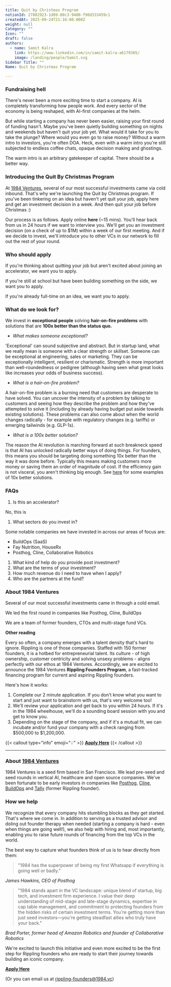 ```yaml
---
title: Quit by Christmas Program
notionId: 27882923-1d09-80c3-9400-f90d333459c1
createdAt: 2025-09-24T21:16:00.000Z
weight: null
Category: ""
Icon: ""
draft: false
authors:
  - name: Samit Kalra
    link: https://www.linkedin.com/in/samit-kalra-a6179365/
    image: /landing/people/Samit.svg
Sidebar Title: ""
Name: Quit by Christmas Program

---
```



### **Fundraising hell**


There's never been a more exciting time to start a company. AI is completely transforming how people work. And every sector of the economy is being reshaped, with AI-first companies at the helm.


But while starting a company has never been easier, raising your first round of funding hasn't. Maybe you've been quietly building something on nights and weekends but haven't quit your job yet. What would it take for you to take the plunge? Where would you even go to raise money? Without a warm intro to investors, you're often DOA. Heck, even with a warm intro you're still subjected to endless coffee chats, opaque decision making and ghostings.


The warm intro is an arbitrary gatekeeper of capital. There should be a better way.


### **Introducing the Quit By Christmas Program**


At [1984 Ventures](/), several of our most successful investments came via cold inbound. That's why we're launching the Quit by Christmas program. If you've been tinkering on an idea but haven't yet quit your job, apply here and get an investment decision in a week. And then quit your job before Christmas :) 


Our process is as follows. Apply online **here** (~15 mins). You'll hear back from us in 24 hours if we want to interview you. We'll get you an investment decision (on a check of up to $1M) within a week of our first meeting. And if we decide to invest, we'll introduce you to other VCs in our network to fill out the rest of your round. 


### **Who should apply**


If you're thinking about quitting your job but aren't excited about joining an accelerator, we want you to apply.


If you're still at school but have been building something on the side, we want you to apply.


If you're already full-time on an idea, we want you to apply.


### **What do we look for?**


We invest in **exceptional people** solving **hair-on-fire problems** with solutions that are **100x better than the status quo.**

- _What makes someone exceptional?_

'Exceptional' can sound subjective and abstract. But in startup land, what we really mean is someone with a clear strength or skillset. Someone can be exceptional at engineering, sales or marketing. They can be exceptionally intelligent, resilient or charismatic. Strength is more important than well-roundedness or pedigree (although having seen what great looks like increases your odds of business success).

- _What is a hair-on-fire problem?_

A hair-on-fire problem is a burning need that customers are desperate to have solved. You can uncover the intensity of a problem by talking to customers and seeing how they describe the problem and how they've attempted to solve it (including by already having budget put aside towards existing solutions). These problems can also come about when the world changes radically - for example with regulatory changes (e.g. tariffs) or emerging tailwinds (e.g. GLP-1s). 

- _What is a 100x better solution?_

The reason the AI revolution is marching forward at such breakneck speed is that AI has unlocked radically better ways of doing things. For founders, this means you should be targeting doing something 10x better than the way it was done before. Typically this means making customers more money or saving them an order of magnitude of cost. If the efficiency gain is not visceral, you aren't thinking big enough. See [here](https://samit-kalra.com/blog/how-to-find-a-good-startup-idea) for some examples of 10x better solutions.


### **FAQs**

1. Is this an accelerator?

No, this is 

1. What sectors do you invest in?

Some notable companies we have invested in across our areas of focus are:

- BuildOps (SaaS)
- Fay Nutrition, HouseRx
- Posthog, Cline, Collaborative Robotics
1. What kind of help do you provide post investment?
1. What are the terms of your investment?
2. How much revenue do I need to have when I apply?
3. Who are the partners at the fund?

### **About 1984 Ventures**


Several of our most successful investments came in through a cold email. 


We led the first round in companies like Posthog, Cline, BuildOps


We are a team of former founders, CTOs and multi-stage fund VCs.


**Other reading**


Every so often, a company emerges with a talent density that's hard to ignore. Rippling is one of those companies. Staffed with 150 former founders, it is a hotbed for entrepreneurial talent. Its culture - of high ownership, customer centricity and solving unsexy problems - aligns perfectly with our ethos at 1984 Ventures. Accordingly, we are excited to announce the 1984 Ventures **Rippling Founders Program**, a fast-tracked financing program for current and aspiring Rippling founders.


Here's how it works:

1. Complete our 2 minute application. If you don't know what you want to start and just want to brainstorm with us, that's very welcome too!
2. We'll review your application and get back to you within 24 hours. If it's in the 1984 wheelhouse, we'll do a sounding board session with you and get to know you.
3. Depending on the stage of the company, and if it's a mutual fit, we can incubate and/or fund your company with a check ranging from $500,000 to $1,200,000.

{{< callout type="info" emoji="💡" >}}
[**Apply Here**](https://1984ventures.typeform.com/to/L753qR7y)
{{< /callout >}}


---


### **About** [**1984 Ventures**](http://1984.vc/)


1984 Ventures is a seed firm based in San Francisco. We lead pre-seed and seed rounds in vertical AI, healthcare and open source companies. We've been fortunate to be early investors in companies like [Posthog](https://posthog.com/), [Cline](https://cline.bot/), [BuildOps](https://buildops.com/) and [Tally](https://www.tallyhq.com/) (former Rippling founder).


### **How we help**


We recognize that every company hits stumbling blocks as they get started. That's where we come in. In addition to serving as a trusted advisor and doling out founder therapy when needed (starting a company is hard - even when things are going well!), we also help with hiring and, most importantly, enabling you to raise future rounds of financing from the top VCs in the world.


The best way to capture what founders think of us is to hear directly from them:

> "1984 has the superpower of being my first Whatsapp if everything is going well or badly."

_James Hawkins, CEO of Posthog_

> "1984 stands apart in the VC landscape: unique blend of startup, big tech, and investment firm experience. I value their deep understanding of mid-stage and late-stage dynamics, expertise in cap table management, and commitment to protecting founders from the hidden risks of certain investment terms. You're getting more than just seed investors—you're getting steadfast allies who truly have your back."

_Brad Porter, former head of Amazon Robotics and founder of Collaborative Robotics_


We're excited to launch this initiative and even more excited to be the first step for Rippling founders who are ready to start their journey towards building an iconic company.


[**Apply Here**](https://1984ventures.typeform.com/to/L753qR7y)


(Or you can email us at rippling-founders@1984.vc)

